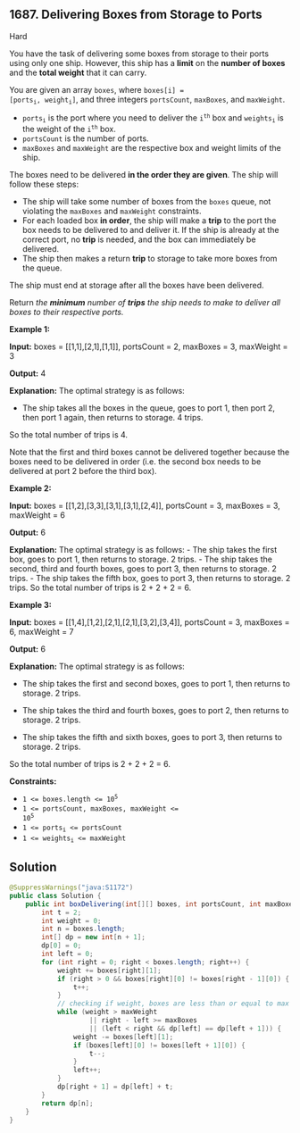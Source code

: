 ## 1687\. Delivering Boxes from Storage to Ports

Hard

You have the task of delivering some boxes from storage to their ports using only one ship. However, this ship has a **limit** on the **number of boxes** and the **total weight** that it can carry.

You are given an array `boxes`, where <code>boxes[i] = [ports<sub>i</sub>, weight<sub>i</sub>]</code>, and three integers `portsCount`, `maxBoxes`, and `maxWeight`.

*   <code>ports<sub>i</sub></code> is the port where you need to deliver the <code>i<sup>th</sup></code> box and <code>weights<sub>i</sub></code> is the weight of the <code>i<sup>th</sup></code> box.
*   `portsCount` is the number of ports.
*   `maxBoxes` and `maxWeight` are the respective box and weight limits of the ship.

The boxes need to be delivered **in the order they are given**. The ship will follow these steps:

*   The ship will take some number of boxes from the `boxes` queue, not violating the `maxBoxes` and `maxWeight` constraints.
*   For each loaded box **in order**, the ship will make a **trip** to the port the box needs to be delivered to and deliver it. If the ship is already at the correct port, no **trip** is needed, and the box can immediately be delivered.
*   The ship then makes a return **trip** to storage to take more boxes from the queue.

The ship must end at storage after all the boxes have been delivered.

Return _the **minimum** number of **trips** the ship needs to make to deliver all boxes to their respective ports._

**Example 1:**

**Input:** boxes = \[\[1,1],[2,1],[1,1]], portsCount = 2, maxBoxes = 3, maxWeight = 3

**Output:** 4

**Explanation:** The optimal strategy is as follows:

- The ship takes all the boxes in the queue, goes to port 1, then port 2, then port 1 again, then returns to storage. 4 trips.

So the total number of trips is 4.

Note that the first and third boxes cannot be delivered together because the boxes need to be delivered in order (i.e. the second box needs to be delivered at port 2 before the third box).

**Example 2:**

**Input:** boxes = \[\[1,2],[3,3],[3,1],[3,1],[2,4]], portsCount = 3, maxBoxes = 3, maxWeight = 6

**Output:** 6

**Explanation:** The optimal strategy is as follows: - The ship takes the first box, goes to port 1, then returns to storage. 2 trips. - The ship takes the second, third and fourth boxes, goes to port 3, then returns to storage. 2 trips. - The ship takes the fifth box, goes to port 3, then returns to storage. 2 trips. So the total number of trips is 2 + 2 + 2 = 6.

**Example 3:**

**Input:** boxes = \[\[1,4],[1,2],[2,1],[2,1],[3,2],[3,4]], portsCount = 3, maxBoxes = 6, maxWeight = 7

**Output:** 6

**Explanation:** The optimal strategy is as follows:

- The ship takes the first and second boxes, goes to port 1, then returns to storage. 2 trips.

- The ship takes the third and fourth boxes, goes to port 2, then returns to storage. 2 trips.

- The ship takes the fifth and sixth boxes, goes to port 3, then returns to storage. 2 trips.

So the total number of trips is 2 + 2 + 2 = 6.

**Constraints:**

*   <code>1 <= boxes.length <= 10<sup>5</sup></code>
*   <code>1 <= portsCount, maxBoxes, maxWeight <= 10<sup>5</sup></code>
*   <code>1 <= ports<sub>i</sub> <= portsCount</code>
*   <code>1 <= weights<sub>i</sub> <= maxWeight</code>

## Solution

```java
@SuppressWarnings("java:S1172")
public class Solution {
    public int boxDelivering(int[][] boxes, int portsCount, int maxBoxes, int maxWeight) {
        int t = 2;
        int weight = 0;
        int n = boxes.length;
        int[] dp = new int[n + 1];
        dp[0] = 0;
        int left = 0;
        for (int right = 0; right < boxes.length; right++) {
            weight += boxes[right][1];
            if (right > 0 && boxes[right][0] != boxes[right - 1][0]) {
                t++;
            }
            // checking if weight, boxes are less than or equal to max contraint
            while (weight > maxWeight
                    || right - left >= maxBoxes
                    || (left < right && dp[left] == dp[left + 1])) {
                weight -= boxes[left][1];
                if (boxes[left][0] != boxes[left + 1][0]) {
                    t--;
                }
                left++;
            }
            dp[right + 1] = dp[left] + t;
        }
        return dp[n];
    }
}
```